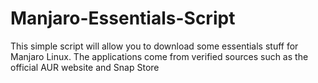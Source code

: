 # Manjaro-Essentials-Script
This simple script will allow you to download some essentials stuff for Manjaro Linux. The applications come from verified sources such as the official AUR website and Snap Store
